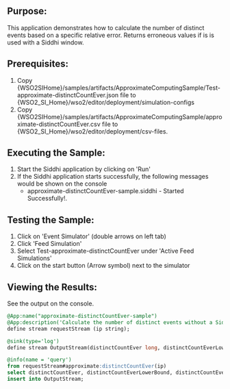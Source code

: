 
## Purpose:
This application demonstrates how to calculate the number of distinct events based on a specific relative error. Returns erroneous values if is is used with a Siddhi window.

## Prerequisites:
1. Copy {WSO2SIHome}/samples/artifacts/ApproximateComputingSample/Test-approximate-distinctCountEver.json file to {WSO2_SI_Home}/wso2/editor/deployment/simulation-configs
2. Copy {WSO2SIHome}/samples/artifacts/ApproximateComputingSample/approximate-distinctCountEver.csv file to {WSO2_SI_Home}/wso2/editor/deployment/csv-files.

## Executing the Sample:
1. Start the Siddhi application by clicking on 'Run'
2. If the Siddhi application starts successfully, the following messages would be shown on the console
    * approximate-distinctCountEver-sample.siddhi - Started Successfully!.

## Testing the Sample:
1. Click on 'Event Simulator' (double arrows on left tab)
2. Click 'Feed Simulation'
3. Select Test-approximate-distinctCountEver under 'Active Feed Simulations'
4. Click on the start button (Arrow symbol) next to the simulator

## Viewing the Results:
See the output on the console.

```sql
@App:name("approximate-distinctCountEver-sample")
@App:description('Calculate the number of distinct events without a Siddhi window.')
define stream requestStream (ip string);

@sink(type='log')
define stream OutputStream(distinctCountEver long, distinctCountEverLowerBound long, distinctCountEverUpperBound long);

@info(name = 'query')
from requestStream#approximate:distinctCountEver(ip)
select distinctCountEver, distinctCountEverLowerBound, distinctCountEverUpperBound
insert into OutputStream;
```